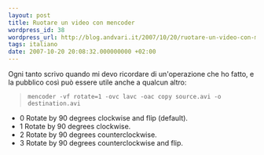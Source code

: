 ```yaml
---
layout: post
title: Ruotare un video con mencoder
wordpress_id: 38
wordpress_url: http://blog.andvari.it/2007/10/20/ruotare-un-video-con-mencoder/
tags: italiano
date: 2007-10-20 20:08:32.000000000 +02:00
---
```

Ogni tanto scrivo quando mi devo ricordare di un'operazione che ho fatto, e la pubblico così può essere utile anche a qualcun altro:
<blockquote><code>mencoder -vf rotate=1 -ovc lavc -oac copy source.avi -o destination.avi</code></blockquote>
<ul>
	<li>0    Rotate by 90 degrees clockwise and flip (default).</li>
	<li>1    Rotate by 90 degrees clockwise.</li>
	<li>2    Rotate by 90 degrees counterclockwise.</li>
	<li>3    Rotate by 90 degrees counterclockwise and flip.</li>
</ul>
